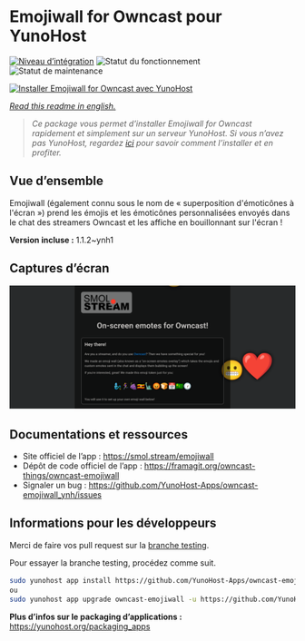 <!--
N.B.: This README was automatically generated by https://github.com/YunoHost/apps/tree/master/tools/README-generator
It shall NOT be edited by hand.
-->

# Emojiwall for Owncast pour YunoHost

[![Niveau d’intégration](https://dash.yunohost.org/integration/owncast-emojiwall.svg)](https://dash.yunohost.org/appci/app/owncast-emojiwall) ![Statut du fonctionnement](https://ci-apps.yunohost.org/ci/badges/owncast-emojiwall.status.svg) ![Statut de maintenance](https://ci-apps.yunohost.org/ci/badges/owncast-emojiwall.maintain.svg)

[![Installer Emojiwall for Owncast avec YunoHost](https://install-app.yunohost.org/install-with-yunohost.svg)](https://install-app.yunohost.org/?app=owncast-emojiwall)

*[Read this readme in english.](./README.md)*

> *Ce package vous permet d’installer Emojiwall for Owncast rapidement et simplement sur un serveur YunoHost.
Si vous n’avez pas YunoHost, regardez [ici](https://yunohost.org/#/install) pour savoir comment l’installer et en profiter.*

## Vue d’ensemble

Emojiwall (également connu sous le nom de « superposition d'émoticônes à l'écran ») prend les émojis et les émoticônes personnalisées envoyés dans le chat des streamers Owncast et les affiche en bouillonnant sur l'écran !


**Version incluse :** 1.1.2~ynh1

## Captures d’écran

![Capture d’écran de Emojiwall for Owncast](./doc/screenshots/emojiwall.png)

## Documentations et ressources

* Site officiel de l’app : <https://smol.stream/emojiwall>
* Dépôt de code officiel de l’app : <https://framagit.org/owncast-things/owncast-emojiwall>
* Signaler un bug : <https://github.com/YunoHost-Apps/owncast-emojiwall_ynh/issues>

## Informations pour les développeurs

Merci de faire vos pull request sur la [branche testing](https://github.com/YunoHost-Apps/owncast-emojiwall_ynh/tree/testing).

Pour essayer la branche testing, procédez comme suit.

``` bash
sudo yunohost app install https://github.com/YunoHost-Apps/owncast-emojiwall_ynh/tree/testing --debug
ou
sudo yunohost app upgrade owncast-emojiwall -u https://github.com/YunoHost-Apps/owncast-emojiwall_ynh/tree/testing --debug
```

**Plus d’infos sur le packaging d’applications :** <https://yunohost.org/packaging_apps>